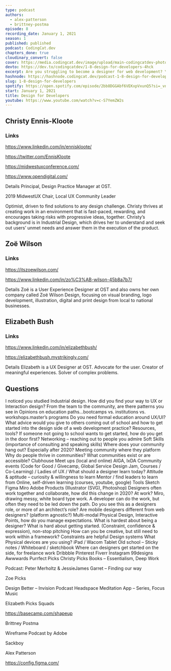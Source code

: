```yaml
---
type: podcast
authors:
  - alex-patterson
  - brittney-postma
episode: 8
recording_date: January 1, 2021
season: 1
published: published
podcast: CodingCat.dev
chapters_done: true
cloudinary_convert: false
cover: https://media.codingcat.dev/image/upload/main-codingcatdev-photo/pfjxk1aiesrme14tbrcr.png
devto: https://dev.to/codingcatdev/1-8-design-for-developers-4hck
excerpt: Are you struggling to become a designer for web development? You don''t need formal web development training to be successful. Learn from the design group at OST how each of them found a path into design, coming from several different backgrounds.
hashnode: https://hashnode.codingcat.dev/podcast-1-8-design-for-developers
slug: 1-8-design-for-developers
spotify: https://open.spotify.com/episode/2bb8DGGAbf6VEKxpVxunQ5?si=_vnM7Q-BS1m0_pQO-JPdBg
start: January 1, 2021
title: Design for Developers
youtube: https://www.youtube.com/watch?v=c-S7YemZW2s
---
```


## Christy Ennis-Kloote

### Links

https://www.linkedin.com/in/enniskloote/

https://twitter.com/EnnisKloote

https://midwestuxconference.com/

https://www.opendigital.com/

Details
Principal, Design Practice Manager at OST.

2019 MidwestUX Chair, Local UX Community Leader

Optimist, driven to find solutions to any design challenge. Christy thrives at creating work in an environment that is fast-paced, rewarding, and encourages taking risks with progressive ideas, together. Christy’s background is in Industrial Design, which drives her to understand and seek out users’ unmet needs and answer them in the execution of the product.

## Zoë Wilson

### Links

https://itszoewilson.com/

https://www.linkedin.com/in/zo%C3%AB-wilson-45b8a7b7/

Details
Zoë is a User Experience Designer at OST and also owns her own company called Zoë Wilson Design, focusing on visual branding, logo development, illustration, digital and print design from local to national businesses.

## Elizabeth Bush

### Links

https://www.linkedin.com/in/elizabethbush/

https://elizabethbush.mystrikingly.com/

Details
Elizabeth is a UX Designer at OST. Advocate for the user. Creator of meaningful experiences. Solver of complex problems.

## Questions

I noticed you studied Industrial design. How did you find your way to UX or Interaction design?
From the team to the community, are there patterns you see in
Opinions on education paths…bootcamps vs. institutions vs. workshops.master’s programs
Do you need formal education around UX/UI?
What advice would you give to others coming out of school and how to get started into the design side of a web development practice?
Resources, tools?
If someone not going to school wants to get started, how do you get in the door first?
Networking – reaching out to people you admire
Soft Skills (importance of consulting and speaking skills)
Where does your community hang out? Especially after 2020?
Meeting community where they platform
Why do people thrive in communities? What communities exist or are accessible?
Clubhouse
Meet ups (local and online)
AIGA, IxDA
Community events (Code for Good / Givecamp, Global Service Design Jam, Courses / Co-Learning) / Ladies of UX /
What should a designer learn today?
Attitude & aptitude – curiosity & willingness to learn
Mentor / find leaders to learn from
Online, self-driven learning (courses, youtube, google)
Tools
Sketch
Figma
Miro
Adobe Products (Illustrator (SVG), Photoshop)
Designers often work together and collaborate, how did this change in 2020?
At work?
Miro, drawing messy, white board type work.
A developer can do the work, but often they need to be led down the path. Do you see this as a designers role, or more of an architect’s role?
Are mobile designers different from web designers? (platform agnostic?) Multi-modal
Physical Design, Interactive Points, how do you manage expectations.
What is hardest about being a designer?
What is hard about getting started. (Constraint, confidence & expression), non-stop pitching
How can you be creative, but still need to work within a framework?
Constraints are helpful
Design systems
What Physical devices are you using?
iPad / Wacom Tablet
Old school – Sticky notes / Whiteboard / sketchbook
Where can designers get started on the side, for freelance work
Dribbble
Pinterest
Fiverr
Instagram
99designs
Awwwards
Purrfect Picks
Christy Picks
Books – Essentialism, Deep Work

Podcast: Peter Merholtz & JessieJames Garret – Finding our way

Zoe Picks

Design Better – Invision Podcast
Headspace Meditation App – Series, Focus Music

Elizabeth Picks
Squads

https://basecamp.com/shapeup

Brittney Postma

Wireframe Podcast by Adobe

Sackboy

Alex Patterson

https://config.figma.com/
